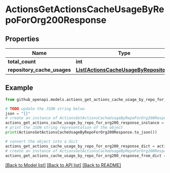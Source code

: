 # ActionsGetActionsCacheUsageByRepoForOrg200Response


## Properties

Name | Type | Description | Notes
------------ | ------------- | ------------- | -------------
**total_count** | **int** |  | 
**repository_cache_usages** | [**List[ActionsCacheUsageByRepository]**](ActionsCacheUsageByRepository.md) |  | 

## Example

```python
from github_openapi.models.actions_get_actions_cache_usage_by_repo_for_org200_response import ActionsGetActionsCacheUsageByRepoForOrg200Response

# TODO update the JSON string below
json = "{}"
# create an instance of ActionsGetActionsCacheUsageByRepoForOrg200Response from a JSON string
actions_get_actions_cache_usage_by_repo_for_org200_response_instance = ActionsGetActionsCacheUsageByRepoForOrg200Response.from_json(json)
# print the JSON string representation of the object
print(ActionsGetActionsCacheUsageByRepoForOrg200Response.to_json())

# convert the object into a dict
actions_get_actions_cache_usage_by_repo_for_org200_response_dict = actions_get_actions_cache_usage_by_repo_for_org200_response_instance.to_dict()
# create an instance of ActionsGetActionsCacheUsageByRepoForOrg200Response from a dict
actions_get_actions_cache_usage_by_repo_for_org200_response_from_dict = ActionsGetActionsCacheUsageByRepoForOrg200Response.from_dict(actions_get_actions_cache_usage_by_repo_for_org200_response_dict)
```
[[Back to Model list]](../README.md#documentation-for-models) [[Back to API list]](../README.md#documentation-for-api-endpoints) [[Back to README]](../README.md)


